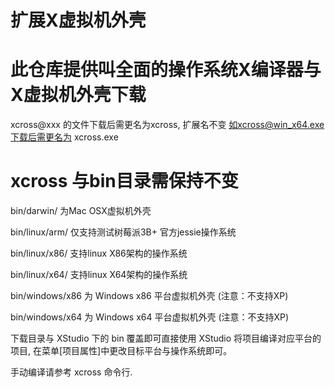 # 扩展X虚拟机外壳

# 此仓库提供叫全面的操作系统X编译器与X虚拟机外壳下载

xcross@xxx 的文件下载后需更名为xcross, 扩展名不变
如xcross@win_x64.exe下载后需更名为 xcross.exe

# xcross 与bin目录需保持不变


bin/darwin/ 为Mac OSX虚拟机外壳 

bin/linux/arm/ 仅支持测试树莓派3B+ 官方jessie操作系统

bin/linux/x86/ 支持linux X86架构的操作系统

bin/linux/x64/ 支持linux X64架构的操作系统

bin/windows/x86 为 Windows x86 平台虚拟机外壳 (注意：不支持XP)

bin/windows/x64 为 Windows x64 平台虚拟机外壳 (注意：不支持XP)


下载目录与 XStudio 下的 bin 覆盖即可直接使用 XStudio 将项目编译对应平台的项目,  在菜单[项目属性]中更改目标平台与操作系统即可。

手动编译请参考 xcross 命令行.
